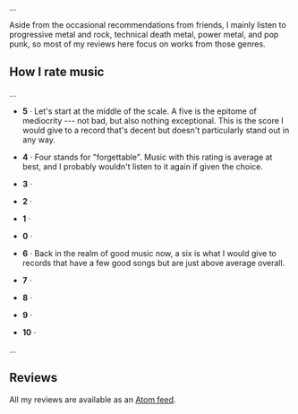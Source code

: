 ...

Aside from the occasional recommendations from friends, I mainly listen to progressive metal and rock, technical death metal, power metal, and pop punk, so most of my reviews here focus on works from those genres.

## How I rate music

...

- **5** &middot; Let's start at the middle of the scale. A five is the epitome of mediocrity --- not bad, but also nothing exceptional. This is the score I would give to a record that's decent but doesn't particularly stand out in any way.

- **4** &middot; Four stands for "forgettable". Music with this rating is average at best, and I probably wouldn't listen to it again if given the choice.

- **3** &middot;

- **2** &middot;

- **1** &middot;

- **0** &middot;

- **6** &middot; Back in the realm of good music now, a six is what I would give to records that have a few good songs but are just above average overall.

- **7** &middot;

- **8** &middot;

- **9** &middot;

- **10** &middot;

...

## Reviews

All my reviews are available as an [Atom feed](/reviews/atom.xml).